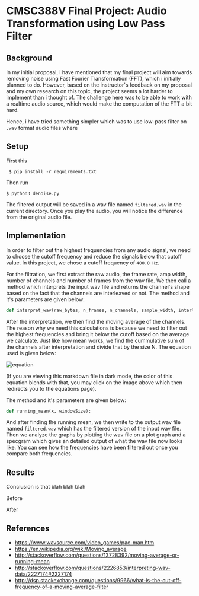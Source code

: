 # CMSC388V Final Project: Audio Transformation using Low Pass Filter

## Background

In my initial proposal, i have mentioned that my final project will aim towards removing noise using Fast Fourier Transformation (FFT), which i initially planned to do. However, based on the instructor's feedback on my proposal and my own research on this topic, the project seems a lot harder to implement than i thought of. The challenge here was to be able to work with a realtime audio source, which would make the computation of the FTT a bit hard.

Hence, i have tried something simpler which was to use low-pass filter on `.wav` format audio files where

## Setup

First this

` $ pip install -r requirements.txt`

Then run

`$ python3 denoise.py`
 
The filtered output will be saved in a wav file named `filtered.wav` in the current directory. Once you play the audio, you will notice the difference from the original audio file.

## Implementation

In order to filter out the highest frequencies from any audio signal, we need to choose the cutoff frequency and reduce the signals below that cutoff value. In this project, we chose a cutoff frequency of `400.0 Hz`.

For the filtration, we first extract the raw audio, the frame rate, amp width, number of channels and number of frames from the wav file. We then call a method which interprets the input wav file and returns the channel's shape based on the fact that the channels are interleaved or not. The method and it's parameters are given below:
```python
def interpret_wav(raw_bytes, n_frames, n_channels, sample_width, interleaved = True):
```
After the interpretation, we then find the moving average of the channels. The reason why we need this calculations is because we need to filter out the highest frequencies and bring it below the cutoff based on the average we calculate. Just like how mean works, we find the cummulative sum of the channels after interpretation and divide that by the size N. The equation used is given below:

![equation](https://wikimedia.org/api/rest_v1/media/math/render/svg/9662585f6a706ef68d22484389a861cbc67b21cc)

(If you are viewing this markdown file in dark mode, the color of this equation blends with that, you may click on the image above which then redirects you to the equations page).

The method and it's parameters are given below:
```python
def running_mean(x, windowSize):
```

And after finding the running mean, we then write to the output wav file named `filtered.wav` which has the filtered version of the input wav file. Then we analyze the graphs by plotting the wav file on a plot graph and a specgram which gives an detailed output of what the wav file now looks like. You can see how the frequencies have been filtered out once you compare both frequencies.


## Results

Conclusion is that blah blah blah

Before

After

## References
- https://www.wavsource.com/video_games/pac-man.htm
- https://en.wikipedia.org/wiki/Moving_average
- http://stackoverflow.com/questions/13728392/moving-average-or-running-mean
- http://stackoverflow.com/questions/2226853/interpreting-wav-data/2227174#2227174
- http://dsp.stackexchange.com/questions/9966/what-is-the-cut-off-frequency-of-a-moving-average-filter

